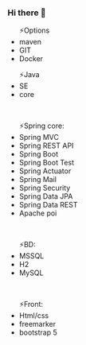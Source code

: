 ### Hi there 👋

<!--
1.https://blog.mestwin.net/robots-txt-spring-boot/








**Miqelad/Miqelad** is a ✨ _special_ ✨ repository because its `README.md` (this file) appears on your GitHub profile.

Here are some ideas to get you started:

- 🔭 I’m currently working on ...
- 🌱 I’m currently learning ...
- 👯 I’m looking to collaborate on ...
- 🤔 I’m looking for help with ...
- 💬 Ask me about ...
- 📫 How to reach me: ...
- 😄 Pronouns: ...
- ⚡ Fun fact: ...
-->
<ul>⚡Options
 <li>maven</li>
 <li>GIT</li>
 <li>Docker</li>
 </ul>
<ul>⚡Java 
 <li>SE</li>
 <li>core</li> 
 </ul>
<br>
<ul>⚡Spring core:
 <li>Spring MVC</li>
 <li>Spring REST API</li>
 <li>Spring Boot</li>
 <li>Spring Boot Test</li>
 <li>Spring Actuator</li>
 <li>Spring Mail</li>
 <li>Spring Security</li>
 <li>Spring Data JPA</li>
 <li>Spring Data REST</li>
 <li>Apache poi</li>
 </ul>
 <br>
<ul>⚡BD: 
 <li>MSSQL</li>
 <li>H2</li>
 <li>MySQL</li>
 </ul>
 <br>
<ul>⚡Front:
 <li>Html/css</li>
 <li>freemarker</li>
 <li>bootstrap 5</li>
</ul> 
